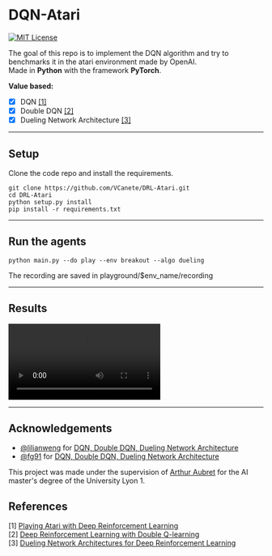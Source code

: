 # DQN-Atari

[![MIT License](https://img.shields.io/badge/license-MIT-blue.svg)](LICENSE)

The goal of this repo is to implement the DQN algorithm and try to benchmarks it in the atari environment made by OpenAI.  
Made in **Python** with the framework **PyTorch**.

**Value based:** 
- [x] DQN [[1]](#references)
- [x] Double DQN [[2]](#references)
- [x] Dueling Network Architecture [[3]](#references)

----------------
## Setup 


Clone the code repo and install the requirements.

```
git clone https://github.com/VCanete/DRL-Atari.git
cd DRL-Atari
python setup.py install
pip install -r requirements.txt
```
----------------
## Run the agents

```
python main.py --do play --env breakout --algo dueling
```

The recording are saved in playground/$env_name/recording


----------------
## Results

![](results/openaigym.video.0.8356.video000000.mp4)

----------------
## Acknowledgements


- [@lilianweng](https://github.com/lilianweng) for [DQN, Double DQN, Dueling Network Architecture](https://lilianweng.github.io/lil-log/2018/05/05/implementing-deep-reinforcement-learning-models.html)
- [@fg91](https://github.com/fg91) for [DQN, Double DQN, Dueling Network Architecture](https://github.com/fg91/Deep-Q-Learning)
  


This project was made under the supervision of [Arthur Aubret](https://github.com/Aubret) for the AI master's degree of the University Lyon 1.


References
----------

[1] [Playing Atari with Deep Reinforcement Learning](http://arxiv.org/abs/1312.5602)  
[2] [Deep Reinforcement Learning with Double Q-learning](http://arxiv.org/abs/1509.06461)  
[3] [Dueling Network Architectures for Deep Reinforcement Learning](http://arxiv.org/abs/1511.06581)  
